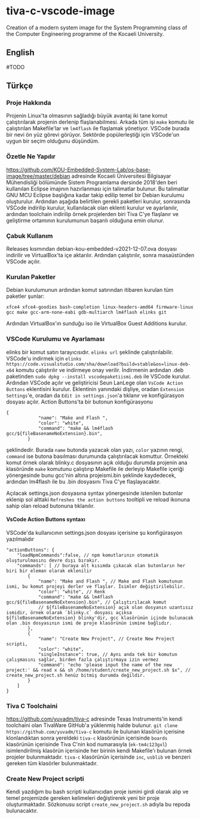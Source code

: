 # tiva-c-vscode-image


Creation of a modern system image for the System Programming class of the Computer Engineering programme of the Kocaeli University. 


<!---

Creating a modern system image for the System Programming class of the Computer Engineering programme of the Kocaeli University. 

After following the previous Linuxer's system image creation guide (until the GNU MCU Eclipse) and creating a base Debian XFCE installation, I decided to look into using VSCode and I apparently could, if I used VSCode as the text editor and the GUI for the commands that will make and flash the projects in the background. The guide I mentioned is: https://github.com/KOU-Embedded-System-Lab/os-base-image/tree/master/debian

I found a GitHub repository where the Tiva C board toolchain (distributed with Texas Code Composer Studio) was uploaded and cloned it. According to the usage instructions I could just go into a project, run 'make' to build the project and flash the .bin file located in the 'gcc' folder, using 'lm4flash'. And it worked.
But your average student would not know about Linux and it could provide a huge difficulty curve for a fresh student to use a terminal, and I have discovered a VSCode addon called 'VsCode Action Buttons' by 'Seun LanLege', and saw how easy it was to create custom buttons to run custom commands. The user's settings.json is modified to include the custom commands and the syntax is something like:

--->

## English
#TODO

## Türkçe

### Proje Hakkında

Projenin Linux'ta olmasının sağladığı büyük avantaj iki tane komut çalıştırılarak projenin derlenip flaşlanabilmesi. Arkada tüm işi `make` komutu ile çalıştırılan Makefile'lar ve `lm4flash` ile flaşlamak yönetiyor. VSCode burada bir nevi ön yüz görevi görüyor. Sektörde popülerleştiği için VSCode'un uygun bir seçim olduğunu düşündüm.

### Özetle Ne Yapılır

https://github.com/KOU-Embedded-System-Lab/os-base-image/tree/master/debian adresinde Kocaeli Üniversitesi Bilgisayar Mühendisliği bölümünde Sistem Programlama dersinde 2018'den beri kullanılan Eclipse imajının hazırlanması için talimatlar bulunur. Bu talimatlar GNU MCU Eclipse başlığına kadar takip edilip temel bir Debian kurulumu oluşturulur. Ardından aşağıda belirtilen gerekli paketleri kurulur, sonrasında VSCode indirilip kurulur, kullanılacak olan eklenti kurulur ve ayarlanılır, ardından toolchain indirilip örnek projelerden biri Tiva C'ye flaşlanır ve geliştirme ortamının kurulumunun başarılı olduğuna emin olunur.

### Çabuk Kullanım

Releases kısmından debian-kou-embedded-v2021-12-07.ova dosyası indirilir ve VirtualBox'ta içe aktarılır. Ardından çalıştırılır, sonra masaüstünden VSCode açılır.

### Kurulan Paketler
Debian kurulumunun ardından komut satırından itibaren kurulan tüm paketler şunlar:

`xfce4 xfce4-goodies bash-completion linux-headers-amd64 firmware-linux gcc make gcc-arm-none-eabi gdb-multiarch lm4flash elinks git`

Ardından VirtualBox'ın sunduğu iso ile VirtualBox Guest Additions kurulur.

### VSCode Kurulumu ve Ayarlaması

elinks bir komut satırı tarayıcısıdır. `elinks url` şeklinde çalıştırılabilir. VSCode'u indirmek için `elinks https://code.visualstudio.com/sha/download?build=stable&os=linux-deb-x64` komutu çalıştırılır ve indirmeye onay verilir. İndirmenin ardından .deb paketinden `sudo dpkg --install vscodepaketiismi.deb` ile VSCode kurulur. Ardından VSCode açılır ve geliştiricisi Seun LanLege olan `VsCode Action Buttons` eklentisini kurulur. Eklentinin yanındaki dişliye, oradan `Extension Settings`'e, oradan da `Edit in settings.json`'a tıklanır ve konfigürasyon dosyası açılır. Action Buttons'ta bir butonun konfigürasyonu 

    {
                "name": "Make and Flash ",
                "color": "white",
                "command": "make && lm4flash gcc/${fileBasenameNoExtension}.bin",
            }

şeklindedir. Burada `name` butonda yazacak olan yazı, `color` yazının rengi, `command` ise butona basılması durumunda çalıştırılacak komuttur. Örnekteki komut örnek olarak blinky.c dosyasının açık olduğu durumda projenin ana klasöründe `make` komutunu çalıştırıp Makefile ile derleyip Makefile içeriği yönergesinde bunu gcc'nin altına projeismi.bin şeklinde kaydedecek, ardından lm4flash ile bu .bin dosyasını Tiva C'ye flaşlayacaktır.

Açılacak settings.json dosyasına syntax yönergesinde istenilen butonlar eklenip sol alttaki `Refreshes the action buttons` tooltipli ve reload ikonuna sahip olan reload butonuna tıklanılır.

#### VsCode Action Buttons syntaxı
VSCode'da kullanıcının settings.json dosyası içerisine şu konfigürasyon yazılmalıdır

    "actionButtons": {
        "loadNpmCommands":false, // npm komutlarının otomatik oluşturulmasını devre dışı bırakır.
        "commands": [ // buraya alt kısımda çıkacak olan butonların her biri bir eleman olarak eklenilir
            {
                "name": "Make and Flash ", // Make and Flash komutunun ismi, bu komut projeyi derler ve flaşlar. İsimler değiştirilebilir.
                "color": "white", // Renk
                "command": "make && lm4flash gcc/${fileBasenameNoExtension}.bin", // Çalıştırılacak komut
                // ${fileBasenameNoExtension} açık olan dosyanın uzantısız ismidir, örnek olarak `blinky.c` dosyası açıksa ${fileBasenameNoExtension} blinky'dir, gcc klasörünün içinde bulunacak olan .bin dosyasının ismi de proje klasörünün ismine bağlıdır.
            },
            {
                "name": "Create New Project", // Create New Project scripti, 
                "color": "white",
                "singleInstance": true, // Aynı anda tek bir komutun çalışmasını sağlar, birden fazla çalıştırmaya izin vermez
                "command": "echo 'please input the name of the new project:' && read x && sh /home/student/create_new_project.sh $x", // create_new_project.sh henüz bitmiş durumda değildir.
            }
        ]
    }

### Tiva C Toolchaini

https://github.com/yuvadm/tiva-c adresinde Texas Instruments'in kendi toolchaini olan TivaWare GitHub'a yüklenmiş halde bulunur. `git clone https://github.com/yuvadm/tiva-c` komutu ile bulunan klasörün içerisine klonlandıktan sonra yereldeki `tiva-c` klasörünün içerisinde `boards` klasörünün içerisinde Tiva C'nin kod numarasıyla (`ek-tm4c123gxl`) isimlendirilmiş klasörün içerisinde her birinin kendi Makefile'ı bulunan örnek projeler bulunmaktadır. `tiva-c` klasörünün içerisinde `inc`, `usblib` ve benzeri gereken tüm klasörler bulunmaktadır.

### Create New Project scripti
Kendi yazdığım bu bash scripti kullanıcıdan proje ismini girdi olarak alıp ve temel projemizde gereken kelimeleri değiştirerek yeni bir proje oluşturmaktadır. Sözkonusu script `create_new_project.sh` adıyla bu repoda bulunacaktır. 